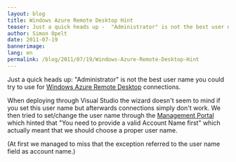 ```yaml
---
layout: blog
title: Windows Azure Remote Desktop Hint
teaser: Just a quick heads up -  "Administrator" is not the best user name you could try to use for Windows Azure Remote Desktop connections.
author: Simon Opelt
date: 2011-07-19
bannerimage: 
lang: en
permalink: /blog/2011/07/19/Windows-Azure-Remote-Desktop-Hint
---
```


<p xmlns="http://www.w3.org/1999/xhtml">Just a quick heads up: "Administrator" is not the best user name you could try to use for <a href="http://msdn.microsoft.com/library/gg443832.aspx" target="_blank">Windows Azure Remote Desktop</a> connections.</p><p xmlns="http://www.w3.org/1999/xhtml">When deploying through Visual Studio the wizard doesn't seem to mind if you set this user name but afterwards connections simply don't work. We then tried to set/change the user name through the <a href="https://windows.azure.com/" target="_blank">Management Portal</a> which hinted that "You need to provide a valid Account Name first" which actually meant that we should choose a proper user name.</p><p xmlns="http://www.w3.org/1999/xhtml">(At first we managed to miss that the exception referred to the user name field as account name.)</p>